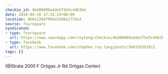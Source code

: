 ```yaml
---
checkin_id: 4bd80089a4de2f5e5c4463bd
date: 2010-04-28 17:31:53+08:00
location: 4b8e1268f964a5208a1733e3
source: foursquare
syndicated:
- type: foursquare
  url: https://www.swarmapp.com/roytang/checkin/4bd80089a4de2f5e5c4463bd
- type: facebook
  url: https://www.facebook.com/stephen.roy.tang/posts/384159363911
tags: []
---
```


(@Strata 2000 F Ortigas Jr Rd Ortigas Center)